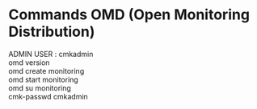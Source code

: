 # Commands OMD (Open Monitoring Distribution)
ADMIN USER : cmkadmin
<br>
omd version
<br>
omd create monitoring
<br>
omd start monitoring
<br>
omd su monitoring
<br>
cmk-passwd cmkadmin
